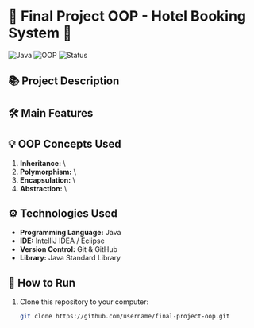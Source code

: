# 🎉 Final Project OOP - **Hotel Booking System** 🏨

![Java](https://img.shields.io/badge/Java-Programming-orange?style=flat-square)
![OOP](https://img.shields.io/badge/Object--Oriented-Programming-blue?style=flat-square)
![Status](https://img.shields.io/badge/Status-Completed-brightgreen?style=flat-square)

## 📚 Project Description

## 🛠️ Main Features

## 💡 OOP Concepts Used

1. **Inheritance:**
   \
2. **Polymorphism:**
   \
3. **Encapsulation:**
   \
4. **Abstraction:**
   \

## ⚙️ Technologies Used

- **Programming Language:** Java
- **IDE:** IntelliJ IDEA / Eclipse
- **Version Control:** Git & GitHub
- **Library:** Java Standard Library

## 🚀 How to Run

1. Clone this repository to your computer:
   ```bash
   git clone https://github.com/username/final-project-oop.git
   ```
